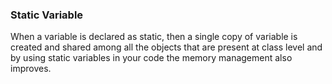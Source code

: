 <h3>Static Variable</h3>

When a variable is declared as static, then a single copy of variable is created and shared among all the objects that are present at class level and by using static variables in your code the memory management also improves.
